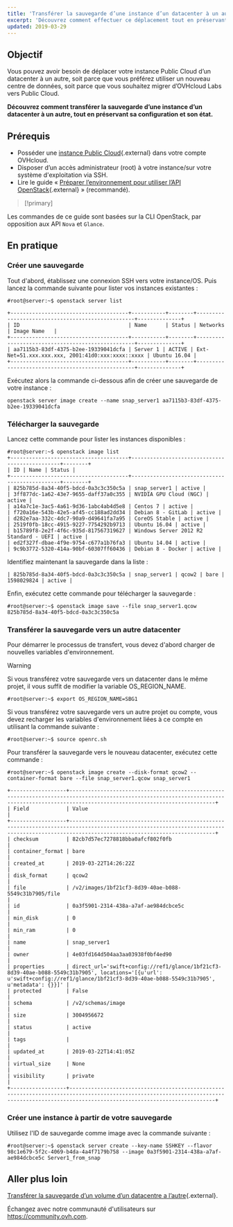 ```yaml
---
title: 'Transférer la sauvegarde d’une instance d’un datacenter à un autre'
excerpt: 'Découvrez comment effectuer ce déplacement tout en préservant la configuration et l’état de l’instance.'
updated: 2019-03-29
---
```



## Objectif

Vous pouvez avoir besoin de déplacer votre instance Public Cloud d’un datacenter à un autre, soit parce que vous préférez utiliser un nouveau centre de données, soit parce que vous souhaitez migrer d’OVHcloud Labs vers Public Cloud.

**Découvrez comment transférer la sauvegarde d’une instance d’un datacenter à un autre, tout en préservant sa configuration et son état.**


## Prérequis

* Posséder une [instance Public Cloud](https://www.ovhcloud.com/fr-ca/public-cloud/){.external} dans votre compte OVHcloud.
* Disposer d’un accès administrateur (root) à votre instance/sur votre système d'exploitation via SSH.
* Lire le guide « [Préparer l’environnement pour utiliser l’API OpenStack](/pages/public_cloud/compute/prepare_the_environment_for_using_the_openstack_api){.external} » (recommandé).

> [!primary]
>
Les commandes de ce guide sont basées sur la CLI OpenStack, par opposition aux API `Nova` et `Glance`.
>

## En pratique

### Créer une sauvegarde

Tout d'abord, établissez une connexion SSH vers votre instance/OS. Puis lancez la commande suivante pour lister vos instances existantes :

```
#root@server:~$ openstack server list
 
+--------------------------------------+-----------+--------+--------------------------------------------------+--------------+
| ID                                   | Name      | Status | Networks                                         | Image Name   |
+--------------------------------------+-----------+--------+--------------------------------------------------+--------------+
| aa7115b3-83df-4375-b2ee-19339041dcfa | Server 1 | ACTIVE | Ext-Net=51.xxx.xxx.xxx, 2001:41d0:xxx:xxxx::xxxx | Ubuntu 16.04 |
+--------------------------------------+-----------+--------+--------------------------------------------------+--------------+
```


Exécutez alors la commande ci-dessous afin de créer une sauvegarde de votre instance :

```
openstack server image create --name snap_server1 aa7115b3-83df-4375-b2ee-19339041dcfa
```

### Télécharger la sauvegarde

Lancez cette commande pour lister les instances disponibles :

```
#root@server:~$ openstack image list 
+--------------------------------------+-----------------------------------------------+--------+ 
| ID | Name | Status | 
+--------------------------------------+-----------------------------------------------+--------+ 
| 825b785d-8a34-40f5-bdcd-0a3c3c350c5a | snap_server1 | active | 
| 3ff877dc-1a62-43e7-9655-daff37a0c355 | NVIDIA GPU Cloud (NGC) | active | 
| a14a7c1e-3ac5-4a61-9d36-1abc4ab4d5e8 | Centos 7 | active | 
| f720a16e-543b-42e5-af45-cc188ad2dd34 | Debian 8 - GitLab | active | 
| d282e7aa-332c-4dc7-90a9-d49641fa7a95 | CoreOS Stable | active | 
| 2519f0fb-18cc-4915-9227-7754292b9713 | Ubuntu 16.04 | active | 
| b15789f8-2e2f-4f6c-935d-817567319627 | Windows Server 2012 R2 Standard - UEFI | active | 
| ed2f327f-dbae-4f9e-9754-c677a1b76fa3 | Ubuntu 14.04 | active | 
| 9c9b3772-5320-414a-90bf-60307ff60436 | Debian 8 - Docker | active |
```

Identifiez maintenant la sauvegarde dans la liste :

``` 
| 825b785d-8a34-40f5-bdcd-0a3c3c350c5a | snap_server1 | qcow2 | bare | 1598029824 | active |
```

Enfin, exécutez cette commande pour télécharger la sauvegarde :

```
#root@server:~$ openstack image save --file snap_server1.qcow 825b785d-8a34-40f5-bdcd-0a3c3c350c5a
```

### Transférer la sauvegarde vers un autre datacenter

Pour démarrer le processus de transfert, vous devez d'abord charger de nouvelles variables d'environnement.

> [!warning]
>
> Si vous transférez votre sauvegarde vers un datacenter dans le même projet, il vous suffit de modifier la variable OS\_REGION\_NAME.
>

``` 
#root@server:~$ export OS_REGION_NAME=SBG1
```

Si vous transférez votre sauvegarde vers un autre projet ou compte, vous devez recharger les variables d'environnement liées à ce compte en utilisant la commande suivante :

```
#root@server:~$ source openrc.sh
```

Pour transférer la sauvegarde vers le nouveau datacenter, exécutez cette commande :

```
#root@server:~$ openstack image create --disk-format qcow2 --container-format bare --file snap_server1.qcow snap_server1
 
+------------------+-------------------------------------------------------------------------------------------------------------------------------------------------------------------------------------------+
| Field            | Value                                                                                                                                                                                     |
+------------------+-------------------------------------------------------------------------------------------------------------------------------------------------------------------------------------------+
| checksum         | 82cb7d57ec7278818bba0afcf802f0fb                                                                                                                                                          |
| container_format | bare                                                                                                                                                                                      |
| created_at       | 2019-03-22T14:26:22Z                                                                                                                                                                      |
| disk_format      | qcow2                                                                                                                                                                                     |
| file             | /v2/images/1bf21cf3-8d39-40ae-b088-5549c31b7905/file                                                                                                                                      |
| id               | 0a3f5901-2314-438a-a7af-ae984dcbce5c                                                                                                                                                    |
| min_disk         | 0                                                                                                                                                                                         |
| min_ram          | 0                                                                                                                                                                                         |
| name             | snap_server1                                                                                                                                                                             |
| owner            | 4e03fd164d504aa3aa03938f0bf4ed90                                                                                                                                                          |
| properties       | direct_url='swift+config://ref1/glance/1bf21cf3-8d39-40ae-b088-5549c31b7905', locations='[{u'url': u'swift+config://ref1/glance/1bf21cf3-8d39-40ae-b088-5549c31b7905', u'metadata': {}}]' |
| protected        | False                                                                                                                                                                                     |
| schema           | /v2/schemas/image                                                                                                                                                                         |
| size             | 3004956672                                                                                                                                                                                |
| status           | active                                                                                                                                                                                    |
| tags             |                                                                                                                                                                                           |
| updated_at       | 2019-03-22T14:41:05Z                                                                                                                                                                      |
| virtual_size     | None                                                                                                                                                                                      |
| visibility       | private                                                                                                                                                                                   |
+------------------+-------------------------------------------------------------------------------------------------------------------------------------------------------------------------------------------+
```

### Créer une instance à partir de votre sauvegarde

Utilisez l'ID de sauvegarde comme image avec la commande suivante :

```
#root@server:~$ openstack server create --key-name SSHKEY --flavor 98c1e679-5f2c-4069-b4da-4a4f7179b758 --image 0a3f5901-2314-438a-a7af-ae984dcbce5c Server1_from_snap
```

## Aller plus loin

[Transférer la sauvegarde d’un volume d’un datacentre a l’autre](/pages/public_cloud/compute/transfer_volume_backup_from_one_datacentre_to_another){.external}.

Échangez avec notre communauté d'utilisateurs sur <https://community.ovh.com>.
